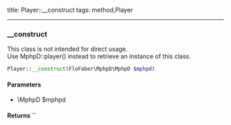 title: Player::__construct
tags: method,Player

---

<div class="method">
<h3 class="method-name">__construct</h3>
<p>This class is not intended for direct usage.<br>Use MphpD::player() instead to retrieve an instance of this class.</p>

```php
Player::__construct(FloFaber\MphpD\MphpD $mphpd)
```

#### Parameters

*  \MphpD $mphpd


#### Returns ``



</div>